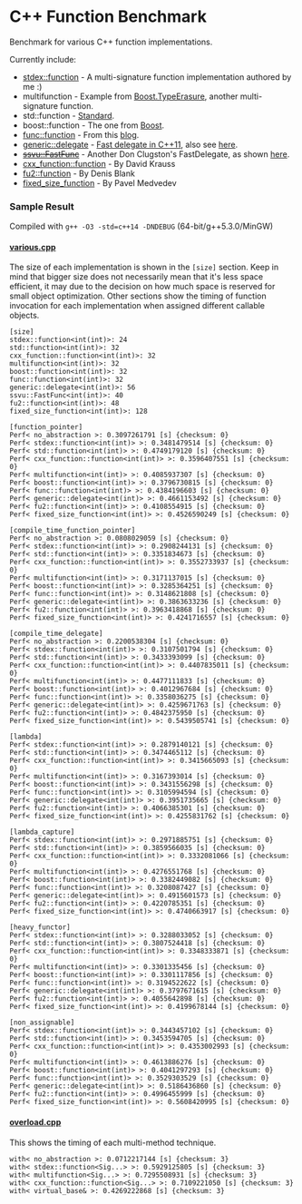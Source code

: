 C++ Function Benchmark
======================

Benchmark for various C++ function implementations.

Currently include:
- [stdex::function](stdex.hpp) - A multi-signature function implementation authored by me :)
- multifunction - Example from [Boost.TypeErasure](http://www.boost.org/doc/html/boost_typeerasure/examples.html#boost_typeerasure.examples.multifunction), another multi-signature function.
- std::function - [Standard](http://en.cppreference.com/w/cpp/utility/functional/function).
- boost::function - The one from [Boost](http://www.boost.org/doc/libs/1_55_0/doc/html/function.html).
- [func::function](function.h) - From this [blog](http://probablydance.com/2013/01/13/a-faster-implementation-of-stdfunction/).
- [generic::delegate](delegate.hpp) - [Fast delegate in C++11](http://codereview.stackexchange.com/questions/14730/impossibly-fast-delegate-in-c11), also see [here](https://code.google.com/p/cpppractice/source/browse/trunk/).
- [~~ssvu::FastFunc~~](FastFunc.hpp) - Another Don Clugston's FastDelegate, as shown [here](https://groups.google.com/a/isocpp.org/forum/#!topic/std-discussion/QgvHF7YMi3o).
- [cxx_function::function](https://github.com/potswa/cxx_function) - By David Krauss
- [fu2::function](http://naios.github.io/function2/) - By Denis Blank
- [fixed_size_function](https://github.com/pmed/fixed_size_function) - By Pavel Medvedev

### Sample Result
Compiled with `g++ -O3 -std=c++14 -DNDEBUG` (64-bit/g++5.3.0/MinGW)

#### [various.cpp](various.cpp)
The size of each implementation is shown in the `[size]` section.
Keep in mind that bigger size does not necessarily mean that it's less space efficient, it may due to the decision on how much space is reserved for small object optimization.
Other sections show the timing of function invocation for each implementation when assigned different callable objects.
```
[size]
stdex::function<int(int)>: 24
std::function<int(int)>: 32
cxx_function::function<int(int)>: 32
multifunction<int(int)>: 32
boost::function<int(int)>: 32
func::function<int(int)>: 32
generic::delegate<int(int)>: 56
ssvu::FastFunc<int(int)>: 40
fu2::function<int(int)>: 48
fixed_size_function<int(int)>: 128

[function_pointer]
Perf< no_abstraction >: 0.3097261791 [s] {checksum: 0}
Perf< stdex::function<int(int)> >: 0.3481479514 [s] {checksum: 0}
Perf< std::function<int(int)> >: 0.4749179120 [s] {checksum: 0}
Perf< cxx_function::function<int(int)> >: 0.3596407551 [s] {checksum: 0}
Perf< multifunction<int(int)> >: 0.4085937307 [s] {checksum: 0}
Perf< boost::function<int(int)> >: 0.3796730815 [s] {checksum: 0}
Perf< func::function<int(int)> >: 0.4384196603 [s] {checksum: 0}
Perf< generic::delegate<int(int)> >: 0.4661153492 [s] {checksum: 0}
Perf< fu2::function<int(int)> >: 0.4108554915 [s] {checksum: 0}
Perf< fixed_size_function<int(int)> >: 0.4526590249 [s] {checksum: 0}

[compile_time_function_pointer]
Perf< no_abstraction >: 0.0808029059 [s] {checksum: 0}
Perf< stdex::function<int(int)> >: 0.2908244131 [s] {checksum: 0}
Perf< std::function<int(int)> >: 0.3351834673 [s] {checksum: 0}
Perf< cxx_function::function<int(int)> >: 0.3552733937 [s] {checksum: 0}
Perf< multifunction<int(int)> >: 0.3171137015 [s] {checksum: 0}
Perf< boost::function<int(int)> >: 0.3285364251 [s] {checksum: 0}
Perf< func::function<int(int)> >: 0.3148621808 [s] {checksum: 0}
Perf< generic::delegate<int(int)> >: 0.3863633236 [s] {checksum: 0}
Perf< fu2::function<int(int)> >: 0.3963418868 [s] {checksum: 0}
Perf< fixed_size_function<int(int)> >: 0.4241716557 [s] {checksum: 0}

[compile_time_delegate]
Perf< no_abstraction >: 0.2200538304 [s] {checksum: 0}
Perf< stdex::function<int(int)> >: 0.3107501794 [s] {checksum: 0}
Perf< std::function<int(int)> >: 0.3433393099 [s] {checksum: 0}
Perf< cxx_function::function<int(int)> >: 0.4407835011 [s] {checksum: 0}
Perf< multifunction<int(int)> >: 0.4477111833 [s] {checksum: 0}
Perf< boost::function<int(int)> >: 0.4012967684 [s] {checksum: 0}
Perf< func::function<int(int)> >: 0.3358036275 [s] {checksum: 0}
Perf< generic::delegate<int(int)> >: 0.4259671763 [s] {checksum: 0}
Perf< fu2::function<int(int)> >: 0.4842375950 [s] {checksum: 0}
Perf< fixed_size_function<int(int)> >: 0.5439505741 [s] {checksum: 0}

[lambda]
Perf< stdex::function<int(int)> >: 0.2879140121 [s] {checksum: 0}
Perf< std::function<int(int)> >: 0.3474465112 [s] {checksum: 0}
Perf< cxx_function::function<int(int)> >: 0.3415665093 [s] {checksum: 0}
Perf< multifunction<int(int)> >: 0.3167393014 [s] {checksum: 0}
Perf< boost::function<int(int)> >: 0.3431556298 [s] {checksum: 0}
Perf< func::function<int(int)> >: 0.3105994594 [s] {checksum: 0}
Perf< generic::delegate<int(int)> >: 0.3951735665 [s] {checksum: 0}
Perf< fu2::function<int(int)> >: 0.4066385301 [s] {checksum: 0}
Perf< fixed_size_function<int(int)> >: 0.4255831762 [s] {checksum: 0}

[lambda_capture]
Perf< stdex::function<int(int)> >: 0.2971885751 [s] {checksum: 0}
Perf< std::function<int(int)> >: 0.3859566035 [s] {checksum: 0}
Perf< cxx_function::function<int(int)> >: 0.3332081066 [s] {checksum: 0}
Perf< multifunction<int(int)> >: 0.4276551768 [s] {checksum: 0}
Perf< boost::function<int(int)> >: 0.3382449082 [s] {checksum: 0}
Perf< func::function<int(int)> >: 0.3208087427 [s] {checksum: 0}
Perf< generic::delegate<int(int)> >: 0.4915601573 [s] {checksum: 0}
Perf< fu2::function<int(int)> >: 0.4220785351 [s] {checksum: 0}
Perf< fixed_size_function<int(int)> >: 0.4740663917 [s] {checksum: 0}

[heavy_functor]
Perf< stdex::function<int(int)> >: 0.3288033052 [s] {checksum: 0}
Perf< std::function<int(int)> >: 0.3807524418 [s] {checksum: 0}
Perf< cxx_function::function<int(int)> >: 0.3348333871 [s] {checksum: 0}
Perf< multifunction<int(int)> >: 0.3301335456 [s] {checksum: 0}
Perf< boost::function<int(int)> >: 0.3301117856 [s] {checksum: 0}
Perf< func::function<int(int)> >: 0.3194522622 [s] {checksum: 0}
Perf< generic::delegate<int(int)> >: 0.3797671615 [s] {checksum: 0}
Perf< fu2::function<int(int)> >: 0.4055642898 [s] {checksum: 0}
Perf< fixed_size_function<int(int)> >: 0.4199678144 [s] {checksum: 0}

[non_assignable]
Perf< stdex::function<int(int)> >: 0.3443457102 [s] {checksum: 0}
Perf< std::function<int(int)> >: 0.3453594705 [s] {checksum: 0}
Perf< cxx_function::function<int(int)> >: 0.4353002993 [s] {checksum: 0}
Perf< multifunction<int(int)> >: 0.4613886276 [s] {checksum: 0}
Perf< boost::function<int(int)> >: 0.4041297293 [s] {checksum: 0}
Perf< func::function<int(int)> >: 0.3529303529 [s] {checksum: 0}
Perf< generic::delegate<int(int)> >: 0.5186436860 [s] {checksum: 0}
Perf< fu2::function<int(int)> >: 0.4996455999 [s] {checksum: 0}
Perf< fixed_size_function<int(int)> >: 0.5608420995 [s] {checksum: 0}
```

#### [overload.cpp](overload.cpp)
This shows the timing of each multi-method technique.
```
with< no_abstraction >: 0.0712217144 [s] {checksum: 3}
with< stdex::function<Sig...> >: 0.5929125805 [s] {checksum: 3}
with< multifunction<Sig...> >: 0.7295508931 [s] {checksum: 3}
with< cxx_function::function<Sig...> >: 0.7109221050 [s] {checksum: 3}
with< virtual_base& >: 0.4269222868 [s] {checksum: 3}
```
